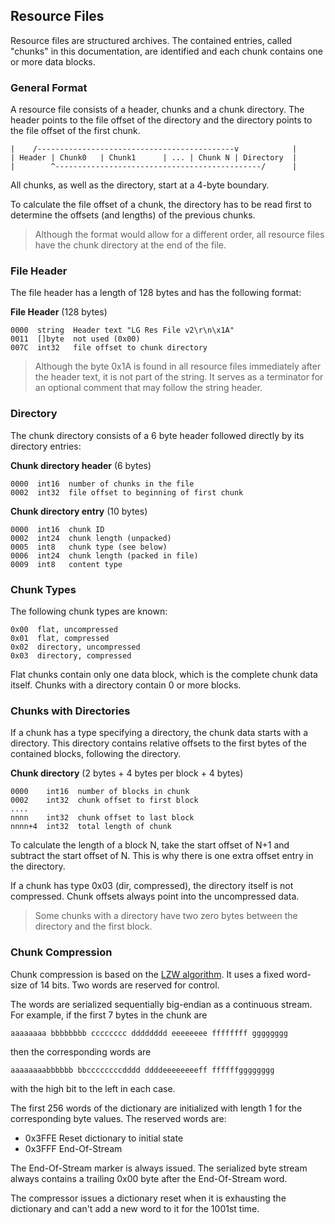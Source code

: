 ## Resource Files
Resource files are structured archives. The contained entries, called "chunks" in this documentation, are identified and each chunk contains one or more data blocks.

### General Format
A resource file consists of a header, chunks and a chunk directory. The header points to the file offset of the directory and the directory points to the file offset of the first chunk.

    |    /--------------------------------------------v            |
    | Header | Chunk0   | Chunk1      | ... | Chunk N | Directory  |
    |        ^----------------------------------------------/      |

All chunks, as well as the directory, start at a 4-byte boundary.

To calculate the file offset of a chunk, the directory has to be read first to determine the offsets (and lengths) of the previous chunks.

> Although the format would allow for a different order, all resource files have the chunk directory at the end of the file.

### File Header
The file header has a length of 128 bytes and has the following format:

**File Header** (128 bytes)

    0000  string  Header text "LG Res File v2\r\n\x1A"
    0011  []byte  not used (0x00)
    007C  int32   file offset to chunk directory

> Although the byte 0x1A is found in all resource files immediately after the header text, it is not part of the string. It serves as a terminator for an optional comment that may follow the string header.

### Directory
The chunk directory consists of a 6 byte header followed directly by its directory entries:

**Chunk directory header** (6 bytes)

    0000  int16  number of chunks in the file
    0002  int32  file offset to beginning of first chunk

**Chunk directory entry** (10 bytes)

    0000  int16  chunk ID
    0002  int24  chunk length (unpacked)
    0005  int8   chunk type (see below)
    0006  int24  chunk length (packed in file)
    0009  int8   content type

### Chunk Types

The following chunk types are known:

    0x00  flat, uncompressed
    0x01  flat, compressed
    0x02  directory, uncompressed
    0x03  directory, compressed

Flat chunks contain only one data block, which is the complete chunk data itself. Chunks with a directory contain 0 or more blocks.

### Chunks with Directories
If a chunk has a type specifying a directory, the chunk data starts with a directory. This directory contains relative offsets to the first bytes of the contained blocks, following the directory.

**Chunk directory** (2 bytes + 4 bytes per block + 4 bytes)

    0000    int16  number of blocks in chunk
    0002    int32  chunk offset to first block
    ....
    nnnn    int32  chunk offset to last block
    nnnn+4  int32  total length of chunk

To calculate the length of a block N, take the start offset of N+1 and subtract the start offset of N. This is why there is one extra offset entry in the directory.

If a chunk has type 0x03 (dir, compressed), the directory itself is not compressed. Chunk offsets always point into the uncompressed data.

> Some chunks with a directory have two zero bytes between the directory and the first block.

### Chunk Compression
Chunk compression is based on the [LZW algorithm](http://en.wikipedia.org/wiki/Lempel%E2%80%93Ziv%E2%80%93Welch). It uses a fixed word-size of 14 bits. Two words are reserved for control.

The words are serialized sequentially big-endian as a continuous stream.
For example, if the first 7 bytes in the chunk are

    aaaaaaaa bbbbbbbb cccccccc dddddddd eeeeeeee ffffffff gggggggg

then the corresponding words are

    aaaaaaaabbbbbb bbccccccccdddd ddddeeeeeeeeff ffffffgggggggg

with the high bit to the left in each case.

The first 256 words of the dictionary are initialized with length 1 for the corresponding byte values. The reserved words are:
* 0x3FFE Reset dictionary to initial state
* 0x3FFF End-Of-Stream

The End-Of-Stream marker is always issued. The serialized byte stream always contains a trailing 0x00 byte after the End-Of-Stream word.

The compressor issues a dictionary reset when it is exhausting the dictionary and can't add a new word to it for the 1001st time.
